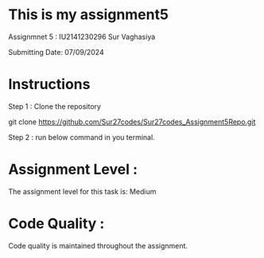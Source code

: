 # This is my assignment5

Assignmnet 5 : IU2141230296 Sur Vaghasiya

Submitting Date: 07/09/2024

# Instructions

Step 1 : Clone the repository

git clone  https://github.com/Sur27codes/Sur27codes_Assignment5Repo.git

Step 2 : run below command in you terminal.

# Assignment Level :
The assignment level for this task is: Medium

# Code Quality :
Code quality is maintained throughout the assignment.
